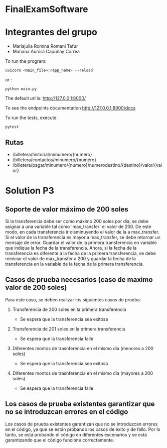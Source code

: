 # FinalExamSoftware
# Integrantes del grupo
- Mariajulia Romina Romani Tafur
- Mariana Aurora Capuñay Correa


To run the program: 



    uvicorn <main_file>:<app_name> --reload


or :


    python main.py


    
The default url is: http://127.0.0.1:8000/


To see the endpoints documentation http://127.0.0.1:8000/docs


To run the tests, execute: 

    pytest


## Rutas

- /billetera/historial/minumero/{numero}
- /billetera/contactos/minumero/{numero}
- /billetera/pagar/minumero/{numero}/numerodestino/{destino}/valor/{valor}

# Solution P3

## Soporte de valor máximo de 200 soles

Si la transferencia debe ser como máximo 200 soles por día, se debe asignar a una variable tal como ´max_transfer´ el valor de 200. De este modo, en cada transferencia ir disminuyendo el valor de la a max_transfer. Si el valor de la transferencia es mayor a max_transfer, se debe retornar un mensaje de error. Guardar el valor de la primera transferencia en variable que indique la fecha de la transferencia. Ahora, si la fecha de la transferencia es diferente a la fecha de la primera transferencia, se debe reiniciar el valor de max_transfer a 200 y guardar la fecha de la transferencia en la variable de la fecha de la primera transferencia.

## Casos de prueba necesarios (caso de maximo valor de 200 soles)

Para este caso, se deben realizar los siguientes casos de prueba:

1. Transferencia de 200 soles en la primera transferencia
    - Se espera que la transferencia sea exitosa
2. Transferencia de 201 soles en la primera transferencia
    - Se espera que la transferencia falle

3. Diferentes montos de trasnferencia en el mismo día (menores a 200 soles)
    - Se espera que la transferencia sea exitosa

4. Diferentes montos de trasnferencia en el mismo día (mayores a 200 soles)
    - Se espera que la transferencia falle

## Los casos de prueba existentes garantizar que no se introduzcan errores en el código

Los casos de prueba existentes garantizan que no se introduzcan errores en el código, ya que se están probando los casos de éxito y de fallo. Por lo tanto, se está probando el código en diferentes escenarios y se está garantizando que el código funcione correctamente.



